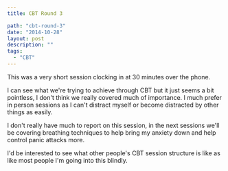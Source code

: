 ```yaml
---
title: CBT Round 3

path: "cbt-round-3"
date: "2014-10-28"
layout: post
description: ""
tags:
  - "CBT"
---
```

This was a very short session clocking in at 30 minutes over the phone.

I can see what we're trying to achieve through CBT but it just seems a bit pointless, I don't think we really covered much of importance. I much prefer in person sessions as I can't distract myself or become distracted by other things as easily.

I don't really have much to report on this session, in the next sessions we'll be covering breathing techniques to help bring my anxiety down and help control panic attacks more.

I'd be interested to see what other people's CBT session structure is like as like most people I'm going into this blindly.

